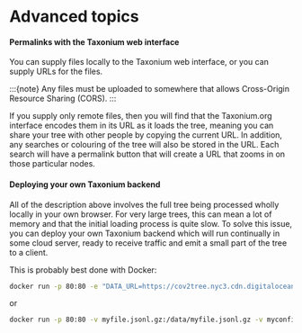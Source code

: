 
# Advanced topics

#### Permalinks with the Taxonium web interface

You can supply files locally to the Taxonium web interface, or you can supply URLs for the files.

:::{note}
Any files must be uploaded to somewhere that allows Cross-Origin Resource Sharing (CORS).
:::

If you supply only remote files, then you will find that the Taxonium.org interface encodes them in its URL as it loads the tree, meaning you can share your tree with other people by copying the current URL. In addition, any searches or colouring of the tree will also be stored in the URL. Each search will have a permalink button that will create a URL that zooms in on those particular nodes.

#### Deploying your own Taxonium backend

All of the description above involves the full tree being processed wholly locally in your own browser. For very large trees, this can mean a lot of memory and that the initial loading process is quite slow. To solve this issue, you can deploy your own Taxonium backend which will run continually in some cloud server, ready to receive traffic and emit a small part of the tree to a client.

This is probably best done with Docker:

```bash
docker run -p 80:80 -e "DATA_URL=https://cov2tree.nyc3.cdn.digitaloceanspaces.com/latest_public.jsonl.gz" -e "CONFIG_JSON=config_public.json" theosanderson/taxonium_backend:master
```

or

```bash
docker run -p 80:80 -v myfile.jsonl.gz:/data/myfile.jsonl.gz -v myconfig.json:/data/myconfig.json -e "DATA_FILE=/data/myfile.jsonl.gz" -e "CONFIG_JSON=/data/myconfig.json" theosanderson/taxonium_backend:master
```
